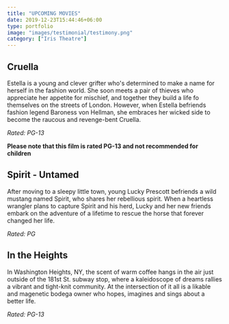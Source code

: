 ```yaml
---
title: "UPCOMING MOVIES"
date: 2019-12-23T15:44:46+06:00
type: portfolio
image: "images/testimonial/testimony.png"
category: ["Iris Theatre"]
---
```



## Cruella

Estella is a young and clever grifter who's determined to make a name for herself in the fashion world. She soon meets a pair of thieves who appreciate her appetite for mischief, and together they build a life fo themselves on the streets of London. However, when Estella befriends fashion legend Baroness von Hellman, she embraces her wicked side to become the raucous and revenge-bent Cruella.

_Rated: PG-13_

**Please note that this film is rated PG-13 and not recommended for children**

## Spirit - Untamed

After moving to a sleepy little town, young Lucky Prescott befriends a wild mustang named Spirit, who shares her rebellious spirit. When a heartless wrangler plans to capture Spirit and his herd, Lucky and her new friends embark on the adventure of a lifetime to rescue the horse that forever changed her life.

_Rated: PG_

## In the Heights

In Washington Heights, NY, the scent of warm coffee hangs in the air just outside of the 181st St. subway stop, where a kaleidoscope of dreams rallies a vibrant and tight-knit community. At the intersection of it all is a likable and magenetic bodega owner who hopes, imagines and sings about a better life. 

_Rated: PG-13_
